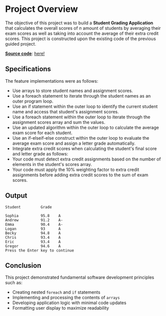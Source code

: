 # Project Overview

The objective of this project was to build a **Student Grading Application** that calculates the overall scores of *n* amount of students by averaging their exam scores as well as taking into account the average of their extra credit scores. This project is constructed upon the existing code of the previous guided project.

<ins>**Source code**</ins>: [here!](FinalProjects/GuidedProject/Starter/Starter.cs)

## Specifications

The feature implementations were as follows:
- Use arrays to store student names and assignment scores.
- Use a foreach statement to iterate through the student names as an outer program loop.
- Use an if statement within the outer loop to identify the current student name and access that student's assignment scores.
- Use a foreach statement within the outer loop to iterate through the assignment scores array and sum the values.
- Use an updated algorithm within the outer loop to calculate the average exam score for each student.
- Use an if-elseif-else construct within the outer loop to evaluate the average exam score and assign a letter grade automatically.
- Integrate extra credit scores when calculating the student's final score and letter grade as follows:
- Your code must detect extra credit assignments based on the number of elements in the student's scores array.
- Your code must apply the 10% weighting factor to extra credit assignments before adding extra credit scores to the sum of exam scores.

## Output

```
Student         Grade

Sophia          95.8    A 
Andrew          91.2    A-
Emma            90.4    A-
Logan           93      A 
Becky           94.8    A 
Chris           93.4    A 
Eric            93.4    A 
Gregor          94.6    A 
Press the Enter key to continue
```

## Conclusion

This project demonstrated fundamental software development principles such as:
- Creating nested `foreach` and `if` statements
- Implementing and processing the contents of `arrays`
- Developing application logic with minimal code updates
- Formatting user display to maximize readability